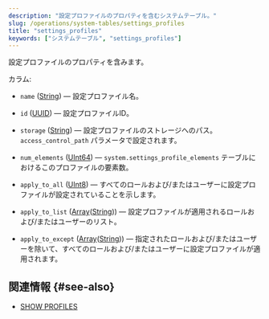 ```yaml
---
description: "設定プロファイルのプロパティを含むシステムテーブル。"
slug: /operations/system-tables/settings_profiles
title: "settings_profiles"
keywords: ["システムテーブル", "settings_profiles"]
---
```


設定プロファイルのプロパティを含みます。

カラム:
- `name` ([String](../../sql-reference/data-types/string.md)) — 設定プロファイル名。

- `id` ([UUID](../../sql-reference/data-types/uuid.md)) — 設定プロファイルID。

- `storage` ([String](../../sql-reference/data-types/string.md)) — 設定プロファイルのストレージへのパス。`access_control_path` パラメータで設定されます。

- `num_elements` ([UInt64](../../sql-reference/data-types/int-uint.md)) — `system.settings_profile_elements` テーブルにおけるこのプロファイルの要素数。

- `apply_to_all` ([UInt8](../../sql-reference/data-types/int-uint.md#uint-ranges)) — すべてのロールおよび/またはユーザーに設定プロファイルが設定されていることを示します。

- `apply_to_list` ([Array](../../sql-reference/data-types/array.md)([String](../../sql-reference/data-types/string.md))) — 設定プロファイルが適用されるロールおよび/またはユーザーのリスト。

- `apply_to_except` ([Array](../../sql-reference/data-types/array.md)([String](../../sql-reference/data-types/string.md))) — 指定されたロールおよび/またはユーザーを除いて、すべてのロールおよび/またはユーザーに設定プロファイルが適用されます。

## 関連情報 {#see-also}

- [SHOW PROFILES](../../sql-reference/statements/show.md#show-profiles-statement)

